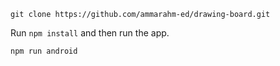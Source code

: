 
```
git clone https://github.com/ammarahm-ed/drawing-board.git
```
Run `npm install` and then run the app.

```
npm run android
```


